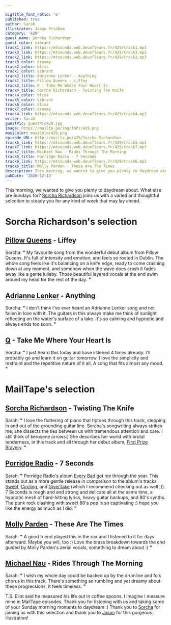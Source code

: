 ```yaml
---

bigTitle_font_ratio: '6'
published: true
author: Sarah
illustrator: Jason Pridham
category: '429'
guest_name: Sorcha Richardson
guest_color: vibrant
track1_link: https://mtsounds.web.deuxfleurs.fr/429/track1.mp3
track3_link: https://mtsounds.web.deuxfleurs.fr/429/track3.mp3
track2_link: https://mtsounds.web.deuxfleurs.fr/429/track2.mp3
track3_color: dreamy
track2_color: bliss
track1_color: vibrant
track2_title: Adrianne Lenker - Anything
track1_title: Pillow Queens - Liffey
track3_title: Q - Take Me Where Your Heart Is
track4_title: Sorcha Richardson - Twisting The Knife
track4_color: bliss
track5_color: vibrant
track6_color: bliss
track7_color: dreamy
track4_link: https://mtsounds.web.deuxfleurs.fr/429/track4.mp3
writer: Sarah
guestPic: guestPic429.jpg
image: https://mailta.pe/img/fbPic429.png
musiColor: musiColor429.png
episode_URL: http://mailta.pe/429/Sorcha-Richardson
track5_link: https://mtsounds.web.deuxfleurs.fr/429/track5.mp3
track7_link: https://mtsounds.web.deuxfleurs.fr/429/track7.mp3
track7_title: Michael Nau - Rides Through The Morning
track5_title: Porridge Radio - 7 Seconds
track6_link: https://mtsounds.web.deuxfleurs.fr/429/track6.mp3
track6_title: Molly Parden - These Are The Times
description: This morning, we wanted to give you plenty to daydream about. What else are Sundays for? Sorcha Richardson joins us with a varied and thoughtful selection to steady you for any kind of week that may lay ahead.
pubDate: '2020-12-13'
---
```

 This morning, we wanted to give you plenty to daydream about. What else are Sundays for? [Sorcha Richardson](https://sorcharichardson.bandcamp.com/album/first-prize-bravery) joins us with a varied and thoughtful selection to steady you for any kind of week that may lay ahead.


# Sorcha Richardson's selection

## [Pillow Queens](https://pillowqueens.bandcamp.com/album/in-waiting-2) - Liffey
Sorcha: **"** My favourite song from the wonderful debut album from Pillow Queens. It's full of intensity and emotion, and feels so rooted in Dublin. The whole song feels like it's balancing on a knife edge, ready to come crashing down at any moment, and somehow when the wave does crash it fades away like a gente lullaby. Those beautiful layered vocals at the end swim around my head for the rest of the day. **"** 

## [Adrianne Lenker](https://adriannelenker.bandcamp.com/) - Anything
Sorcha: **"** I don't think I've ever heard an Adrianne Lenker song and not fallen in love with it. The guitars in this always make me think of sunlight reflecting on the water's surface of a lake. It's so calming and hypnotic and always ends too soon. **"**  

## [Q](https://soundcloud.com/boymeetseuphoria) - Take Me Where Your Heart Is
Sorcha: **"** I just heard this today and have listened 4 times already. I'll probably go and learn it on guitar tomorrow. I love the simplicity and restraint and the repetitive nature of it all. A song that fits almost any mood. **"** 

# MailTape's selection

## [Sorcha Richardson](https://sorcharichardson.bandcamp.com/) - Twisting The Knife
Sarah: **"** I love the fluttering of piano that tiptoes through this track, stepping in and out of the grounding guitar line. Sorcha's songwriting always strikes me; she dissects the ties between us with tremendous attention and care. I still think of kerosene arrows:) She describes her world with brutal tenderness, in this track and all through her debut album, [First Prize Bravery](https://sorcharichardson.bandcamp.com/album/first-prize-bravery). **"** 

## [Porridge Radio](https://porridgeradio.bandcamp.com/) - 7 Seconds
Sarah: **"** Porridge Radio's album [Every Bad](https://porridgeradio.bandcamp.com/album/every-bad) got me through the year. This stands out as a more gentle release in comparison to the ablum's tracks [Sweet](https://porridgeradio.bandcamp.com/album/every-bad), [Circling](https://porridgeradio.bandcamp.com/album/every-bad), and [Give/Take](https://porridgeradio.bandcamp.com/album/every-bad) (which I recommend checking out as well ;)). 7 Seconds is rough and and strong and delicate all at the same time, a hypnotic mesh of hard-hitting lyrics, heavy guitar backups, and 80's synths. The punk rock clashing with sweet 80's pop is so captivating :) hope you like the energy as much as I did. **"** 

## [Molly Parden](https://mildlife.com.au) - These Are The Times
Sarah: **"** A good friend played this in the car and I listened to it for days afterward. Maybe you will, too :) Love the brass breakdown towards the end guided by Molly Parden's aerial vocals, something to dream about :) **"** 

## [Michael Nau](https://www.michaelnau.com/) - Rides Through The Morning
Sarah: **"** I wish my whole day could be backed up by the drumline and folk chorus in this track. There's something so rumbling and yet dreamy about these progressions, it feels timeless. **"** 

 T.S. Eliot said he measured his life out in coffee spoons, I imagine I measure mine in MailTape episodes. Thank you for listening with us and taking some of your Sunday morning moments to daydream :) Thank you to [Sorcha](https://sorcharichardson.bandcamp.com/album/first-prize-bravery) for joining us with this selection and thank you to [Jason](https://www.instagram.com/grancharismo/?hl=en) for this gorgeous illustration!
 
